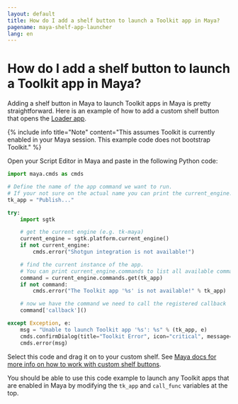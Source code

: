 ```yaml
---
layout: default
title: How do I add a shelf button to launch a Toolkit app in Maya?
pagename: maya-shelf-app-launcher
lang: en
---
```


# How do I add a shelf button to launch a Toolkit app in Maya?

Adding a shelf button in Maya to launch Toolkit apps in Maya is pretty straightforward. Here is an example of how to add a custom shelf button that opens the [Loader app](https://support.shotgunsoftware.com/entries/95442527). 

{% include info title="Note" content="This assumes Toolkit is currently enabled in your Maya session. This example code does not bootstrap Toolkit." %}

Open your Script Editor in Maya and paste in the following Python code: 

```python
import maya.cmds as cmds 

# Define the name of the app command we want to run.
# If your not sure on the actual name you can print the current_engine.commands to get a full list, see below.
tk_app = "Publish..."

try: 
    import sgtk

    # get the current engine (e.g. tk-maya) 
    current_engine = sgtk.platform.current_engine() 
    if not current_engine: 
        cmds.error("Shotgun integration is not available!") 

    # find the current instance of the app.
    # You can print current_engine.commands to list all available commands.
    command = current_engine.commands.get(tk_app) 
    if not command: 
        cmds.error("The Toolkit app '%s' is not available!" % tk_app) 

    # now we have the command we need to call the registered callback
    command['callback']()

except Exception, e: 
    msg = "Unable to launch Toolkit app '%s': %s" % (tk_app, e)
    cmds.confirmDialog(title="Toolkit Error", icon="critical", message=msg)
    cmds.error(msg)
```

Select this code and drag it on to your custom shelf. See [Maya docs for more info on how to work with custom shelf buttons](https://knowledge.autodesk.com/support/maya/learn-explore/caas/CloudHelp/cloudhelp/2016/ENU/Maya/files/GUID-C693E884-F81A-4858-B5D6-3856EB8F394E-htm.html).

You should be able to use this code example to launch any Toolkit apps that are enabled in Maya by modifying the `tk_app` and `call_func` variables at the top.
